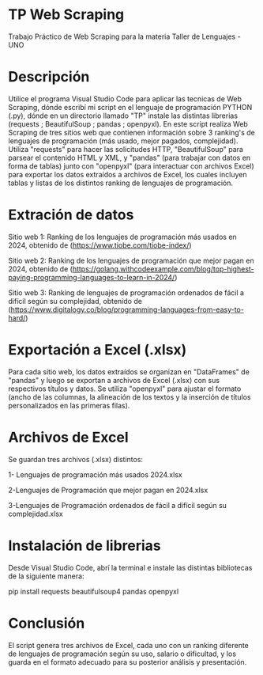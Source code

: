 # TP Web Scraping
Trabajo Práctico de Web Scraping para la materia Taller de Lenguajes - UNO

# Descripción
Utilice el programa Visual Studio Code para aplicar las tecnicas de Web Scraping, dónde escribí mi script en el lenguaje de programación PYTHON (.py), dónde en un directorio llamado "TP" instale las distintas librerias (requests ; BeautifulSoup ; pandas ; openpyxl). En este script realiza Web Scraping de tres sitios web que contienen información sobre 3 ranking's de lenguajes de programación (más usado, mejor pagados, complejidad). Utiliza "requests" para hacer las solicitudes HTTP, "BeautifulSoup" para parsear el contenido HTML y XML, y "pandas" (para trabajar con datos en forma de tablas) junto con "openpyxl" (para interactuar con archivos Excel) para exportar los datos extraídos a archivos de Excel, los cuales incluyen tablas y listas de los distintos ranking de lenguajes de programación.

# Extración de datos
Sitio web 1: Ranking de los lenguajes de programación más usados en 2024, obtenido de (https://www.tiobe.com/tiobe-index/)

Sitio web 2: Ranking de los lenguajes de programación que mejor pagan en 2024, obtenido de (https://golang.withcodeexample.com/blog/top-highest-paying-programming-languages-to-learn-in-2024/)

Sitio web 3: Ranking de lenguajes de programación ordenados de fácil a difícil según su complejidad, obtenido de (https://www.digitalogy.co/blog/programming-languages-from-easy-to-hard/)

# Exportación a Excel (.xlsx)
Para cada sitio web, los datos extraídos se organizan en "DataFrames" de "pandas" y luego se exportan a archivos de Excel (.xlsx) con sus respectivos títulos y datos.
Se utiliza "openpyxl" para ajustar el formato (ancho de las columnas, la alineación de los textos y la inserción de títulos personalizados en las primeras filas).

# Archivos de Excel
Se guardan tres archivos (.xlsx) distintos:

1- Lenguajes de programación más usados 2024.xlsx

2-Lenguajes de Programación que mejor pagan en 2024.xlsx

3-Lenguajes de Programación ordenados de fácil a difícil según su complejidad.xlsx

# Instalación de librerias
Desde Visual Studio Code, abrí la terminal e instale las distintas bibliotecas de la siguiente manera:

pip install requests beautifulsoup4 pandas openpyxl

# Conclusión
El script genera tres archivos de Excel, cada uno con un ranking diferente de lenguajes de programación según su uso, salario o dificultad, y los guarda en el formato adecuado para su posterior análisis y presentación.
